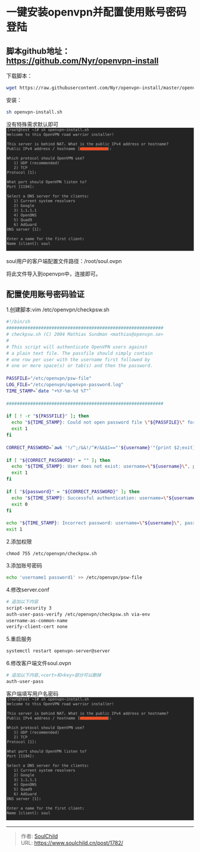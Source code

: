 # 一键安装openvpn并配置使用账号密码登陆

<!--more-->
## 脚本github地址：https://github.com/Nyr/openvpn-install

下载脚本：
```bash
wget https://raw.githubusercontent.com/Nyr/openvpn-install/master/openvpn-install.sh

```

安装：
```bash
sh openvpn-install.sh
```
没有特殊需求默认即可
![56995-n3gc40qsaf.png](images/1820984079.png)

soul用户的客户端配置文件路径：/root/soul.ovpn

将此文件导入到openvpn中，连接即可。


## 配置使用账号密码验证

1.创建脚本:vim /etc/openvpn/checkpsw.sh
```bash
#!/bin/sh
###########################################################
# checkpsw.sh (C) 2004 Mathias Sundman <mathias@openvpn.se>
#
# This script will authenticate OpenVPN users against
# a plain text file. The passfile should simply contain
# one row per user with the username first followed by
# one or more space(s) or tab(s) and then the password.

PASSFILE="/etc/openvpn/psw-file"
LOG_FILE="/etc/openvpn/openvpn-password.log"
TIME_STAMP=`date "+%Y-%m-%d %T"`

###########################################################

if [ ! -r "${PASSFILE}" ]; then
  echo "${TIME_STAMP}: Could not open password file \"${PASSFILE}\" for reading." >> ${LOG_FILE}
  exit 1
fi

CORRECT_PASSWORD=`awk '!/^;/&&!/^#/&&$1=="'${username}'"{print $2;exit}' ${PASSFILE}`

if [ "${CORRECT_PASSWORD}" = "" ]; then 
  echo "${TIME_STAMP}: User does not exist: username=\"${username}\", password=\"${password}\"." >> ${LOG_FILE}
  exit 1
fi

if [ "${password}" = "${CORRECT_PASSWORD}" ]; then 
  echo "${TIME_STAMP}: Successful authentication: username=\"${username}\"." >> ${LOG_FILE}
  exit 0
fi

echo "${TIME_STAMP}: Incorrect password: username=\"${username}\", password=\"${password}\"." >> ${LOG_FILE}
exit 1

```

2.添加权限
```
chmod 755 /etc/openvpn/checkpsw.sh
```

3.添加账号密码
```bash
echo 'username1 password1' >> /etc/openvpn/psw-file
```

4.修改server.conf
```bash
# 追加以下内容
script-security 3
auth-user-pass-verify /etc/openvpn/checkpsw.sh via-env
username-as-common-name
verify-client-cert none
```

5.重启服务
```bash
systemctl restart openvpn-server@server
```

6.修改客户端文件soul.ovpn
```bash
# 追加以下内容,<cert>和<key>部分可以删掉
auth-user-pass
```

客户端填写用户名密码
![20302-ekztnpyyhjj.png](images/1820984079.png)







---

> 作者: [SoulChild](https://www.soulchild.cn)  
> URL: https://www.soulchild.cn/post/1782/  

